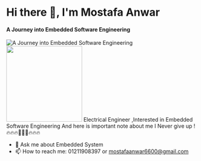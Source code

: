 #                                                                      Hi there 👋, I'm Mostafa Anwar
#### A Journey into Embedded Software Engineering
![A Journey into Embedded Software Engineering](https://d2g5k6f4diuj3q.cloudfront.net/images/courses/17.jpg) 
<img src ="https://d2g5k6f4diuj3q.cloudfront.net/images/courses/17.jpg" width="200px">
Electrical Engineer ,Interested in Embedded Software Engineering
           And here is important note about me
                  I Never give up !
                 🔥🔥🔥🚀🚀🚀🔥🔥🔥

- 💬 Ask me about Embedded System 
- 📫 How to reach me: 01211908397 or mostafaanwar6600@gmail.com 
